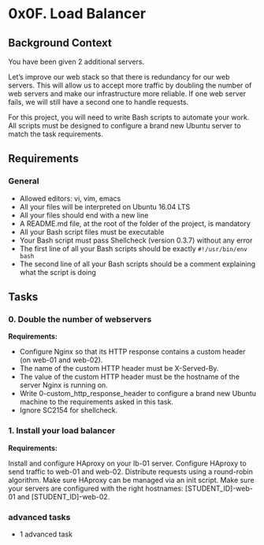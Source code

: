 # 0x0F. Load Balancer

## Background Context

You have been given 2 additional servers.

Let’s improve our web stack so that there is redundancy for our web servers. This will allow us to accept more traffic by doubling the number of web servers and make our infrastructure more reliable. If one web server fails, we will still have a second one to handle requests.

For this project, you will need to write Bash scripts to automate your work. All scripts must be designed to configure a brand new Ubuntu server to match the task requirements.

## Requirements

### General

- Allowed editors: vi, vim, emacs
- All your files will be interpreted on Ubuntu 16.04 LTS
- All your files should end with a new line
- A README.md file, at the root of the folder of the project, is mandatory
- All your Bash script files must be executable
- Your Bash script must pass Shellcheck (version 0.3.7) without any error
- The first line of all your Bash scripts should be exactly `#!/usr/bin/env bash`
- The second line of all your Bash scripts should be a comment explaining what the script is doing

## Tasks

### 0. Double the number of webservers

**Requirements:**

- Configure Nginx so that its HTTP response contains a custom header (on web-01 and web-02).
- The name of the custom HTTP header must be X-Served-By.
- The value of the custom HTTP header must be the hostname of the server Nginx is running on.
- Write 0-custom_http_response_header to configure a brand new Ubuntu machine to the requirements asked in this task.
- Ignore SC2154 for shellcheck.

### 1. Install your load balancer
**Requirements:**

Install and configure HAproxy on your lb-01 server.
Configure HAproxy to send traffic to web-01 and web-02.
Distribute requests using a round-robin algorithm.
Make sure HAproxy can be managed via an init script.
Make sure your servers are configured with the right hostnames: [STUDENT_ID]-web-01 and [STUDENT_ID]-web-02.

### advanced tasks
- 1 advanced task

